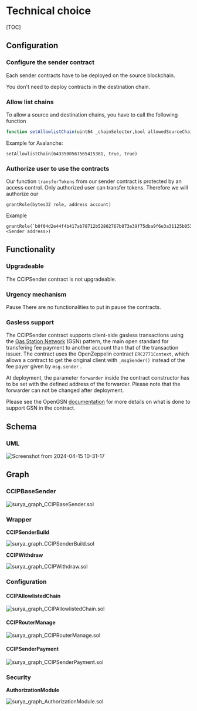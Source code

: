 # Technical choice

[TOC]

## Configuration

### Configure the sender contract

Each sender contracts have to be deployed on the source blockchain.

You don't need to deploy contracts in the destination chain.

### Allow list chains

To allow a source and destination chains, you have to call the following function

```bash
function setAllowlistChain(uint64 _chainSelector,bool allowedSourceChain, boolallowedDestinationChain) 
```

 Example for Avalanche:

```
setAllowlistChain(6433500567565415381, true, true)
```

### Authorize user to use the contracts

Our function `transferTokens` from our sender contract is protected by an access control. Only authorized user can transfer tokens. Therefore we will authorize our

```
grantRole(bytes32 role, address account)
```

Example

```
grantRole(`b0f04d2e44f4b417ab78712b52802767b073e39f75dba9f6e3a31125b053f026`, <Sender address>)
```

 

## Functionality

### Upgradeable

The CCIPSender contract is not upgradeable. 

### Urgency mechanism

Pause
There are no functionalities to put in pause the contracts.


### Gasless support

The CCIPSender contract supports client-side gasless transactions using the [Gas Station Network](https://docs.opengsn.org/#the-problem) (GSN) pattern, the main open standard for transfering fee payment to another account than that of the transaction issuer. The contract uses the OpenZeppelin contract `ERC2771Context`, which allows a contract to get the original client with `_msgSender()` instead of the fee payer given by `msg.sender` .

At deployment, the parameter  `forwarder` inside the contract constructor has to be set  with the defined address of the forwarder. Please note that the forwarder can not be changed after deployment.

Please see the OpenGSN [documentation](https://docs.opengsn.org/contracts/#receiving-a-relayed-call) for more details on what is done to support GSN in the contract.

## Schema

### UML

![Screenshot from 2024-04-15 10-31-17](../doc/schema/uml.png)



## Graph



### CCIPBaseSender

![surya_graph_CCIPBaseSender.sol](../doc/schema/surya/surya_graph/surya_graph_CCIPBaseSender.sol.png)

### Wrapper

**CCIPSenderBuild**

![surya_graph_CCIPSenderBuild.sol](../doc/schema/surya/surya_graph/surya_graph_CCIPSenderBuild.sol.png)

**CCIPWithdraw**

![surya_graph_CCIPWithdraw.sol](../doc/schema/surya/surya_graph/surya_graph_CCIPWithdraw.sol.png)

### Configuration

#### CCIPAllowlistedChain

![surya_graph_CCIPAllowlistedChain.sol](../doc/schema/surya/surya_graph/surya_graph_CCIPAllowlistedChain.sol.png)



#### CCIPRouterManage

![surya_graph_CCIPRouterManage.sol](../doc/schema/surya/surya_graph/surya_graph_CCIPRouterManage.sol.png)

#### CCIPSenderPayment

![surya_graph_CCIPSenderPayment.sol](../doc/schema/surya/surya_graph/surya_graph_CCIPSenderPayment.sol.png)





### Security

**AuthorizationModule**

![surya_graph_AuthorizationModule.sol](../doc/schema/surya/surya_graph/surya_graph_AuthorizationModule.sol.png)
